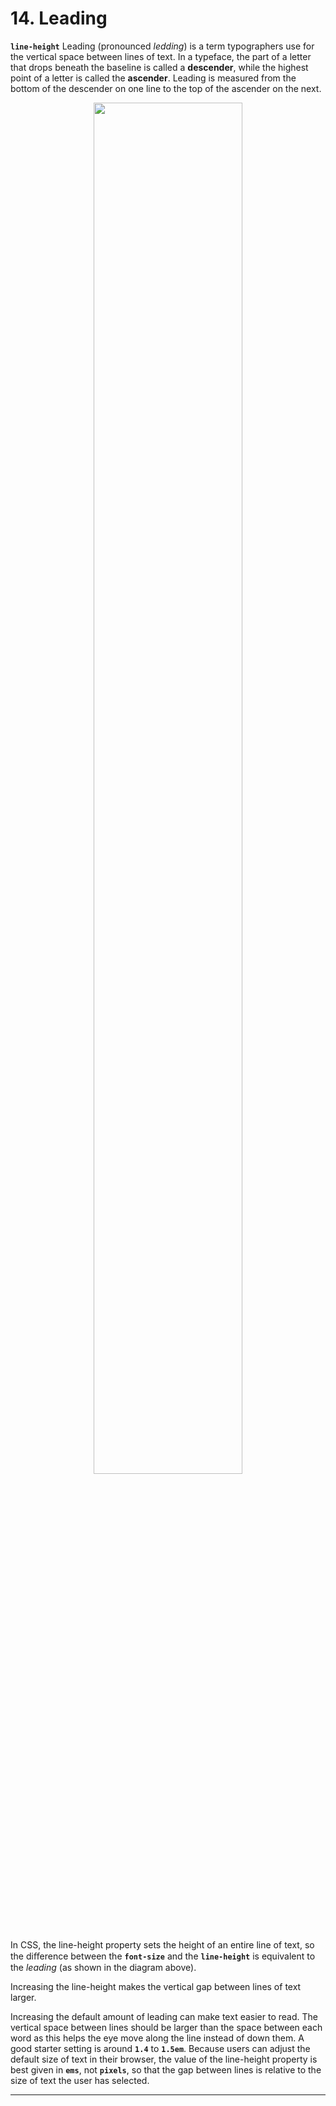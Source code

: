 # 14. Leading

**`line-height`**
Leading (pronounced *ledding*) is a term typographers use for the vertical space between lines of text. In a typeface, the part of a letter that drops beneath the baseline is called a **descender**, while the highest point of a letter is called the **ascender**. Leading is measured from the bottom of the descender on one line to the top of the ascender on the next.

<figure align="center">
<img src="/Ω Assets/Text/Line height.png" width ="75%" />
<figcaption>  </figcaption>
</figure>

In CSS, the line-height property sets the height of an entire line of text, so the diﬀerence between the **`font-size`** and the **`line-height`** is equivalent to the *leading* (as shown in the diagram above).

Increasing the line-height makes the vertical gap between lines of text larger.

Increasing the default amount of leading can make text easier to read. The vertical space between lines should be larger than the space between each word as this helps the eye move along the line instead of down them. A good starter setting is around **`1.4`** to **`1.5em`**. Because users can adjust the default size of text in their browser, the value of the line-height property is best given in **`ems`**, not **`pixels`**, so that the gap between lines is relative to the size of text the user has selected.

---
